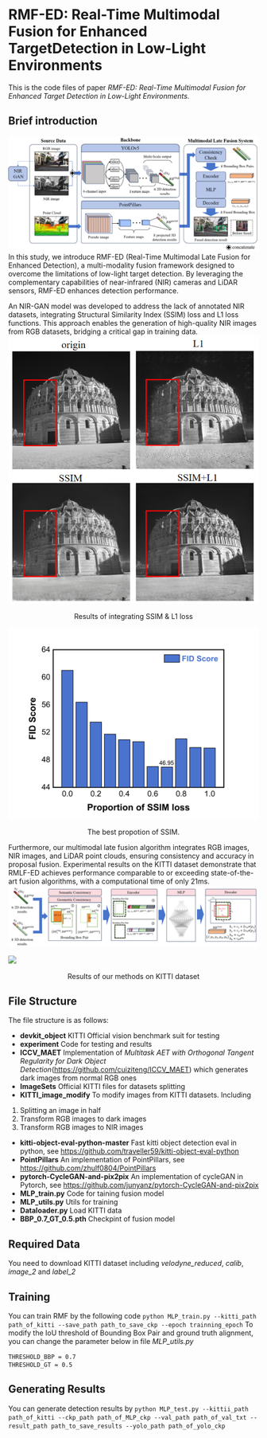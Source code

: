 # RMF-ED: Real-Time Multimodal Fusion for Enhanced TargetDetection in Low-Light Environments

This is the code files of paper *RMF-ED: Real-Time Multimodal Fusion for Enhanced Target
Detection in Low-Light Environments.*

## Brief introduction

![](./imgs/fig1.png)
In this study, we introduce RMF-ED (Real-Time Multimodal Late Fusion for Enhanced Detection), a multi-modality fusion framework designed to overcome the limitations of low-light target detection. By leveraging the complementary capabilities of near-infrared (NIR) cameras and LiDAR sensors, RMF-ED enhances detection performance.

An NIR-GAN model was developed to address the lack of annotated NIR datasets, integrating Structural Similarity Index (SSIM) loss and L1 loss functions. This approach enables the generation of high-quality NIR images from RGB datasets, bridging a critical gap in training data.
![](./imgs/fig6.png)
<center>Results of integrating SSIM & L1 loss</center>

![](./imgs/fig5.png)
<center>The best propotion of SSIM.</center>

Furthermore, our multimodal late fusion algorithm integrates RGB images, NIR images, and LiDAR point clouds, ensuring consistency and accuracy in proposal fusion. Experimental results on the KITTI dataset demonstrate that RMLF-ED achieves performance comparable to or exceeding state-of-the-art fusion algorithms, with a computational time of only 21ms.
![](./imgs/fig4.png)

![](./imgs/fig8.png)
<center>Results of our methods on KITTI dataset</center>

## File Structure

The file structure is as follows:

- **devkit_object**
KITTI Official vision benchmark suit for testing
- **experiment**
Code for testing and results
- **ICCV_MAET**
Implementation of *Multitask AET with Orthogonal Tangent Regularity for Dark Object Detection*(<https://github.com/cuiziteng/ICCV_MAET>) which generates dark images from normal RGB ones
- **ImageSets**
Official KITTI files for datasets splitting
- **KITTI_image_modify**
To modify images from KITTI datasets. Including
 1. Splitting an image in half
 1. Transform RGB images to dark images
 1. Transform RGB images to NIR images
- **kitti-object-eval-python-master**
Fast kitti object detection eval in python, see <https://github.com/traveller59/kitti-object-eval-python>
- **PointPillars**
An implementation of PointPillars, see <https://github.com/zhulf0804/PointPillars>
- **pytorch-CycleGAN-and-pix2pix**
An implementation of cycleGAN in Pytorch, see <https://github.com/junyanz/pytorch-CycleGAN-and-pix2pix>
- **MLP_train.py**
Code for taining fusion model
- **MLP_utils.py**
Utils for training
- **Dataloader.py**
Load KITTI data
- **BBP_0.7_GT_0.5.pth**
Checkpint of fusion model

## Required Data
You need to download KITTI dataset including *velodyne_reduced*, *calib*, *image_2* and *label_2*

## Training
You can train RMF by the following code
`python MLP_train.py --kitti_path path_of_kitti --save_path path_to_save_ckp --epoch trainning_epoch`
To modify the IoU threshold of Bounding Box Pair and ground truth alignment, you can change the parameter below in file *MLP_utils.py*
```
THRESHOLD_BBP = 0.7
THRESHOLD_GT = 0.5
```

## Generating Results
You can generate detection results by
`python MLP_test.py --kittii_path path_of_kitti --ckp_path path_of_MLP_ckp --val_path path_of_val_txt -- result_path path_to_save_results --yolo_path path_of_yolo_ckp`
<!-- ## Future Works - Data Collection in Real Environments
Quadrotor UAV platform for data collection. Equipped with:
- Monocular camera
- LiDAR
- T-Motor F90
- Jetson Xavier NX
- Q380机架
![](./imgs/drone.png)

*Elastic-Tracker flexible tracking framework* integrated for stable tracking and SLAM tasks
![](./imgs/tracking.gif)

RGB and NIR image data collected in low-illumination environment
![](./imgs/dark.png)
![](./imgs/NIR.png) -->